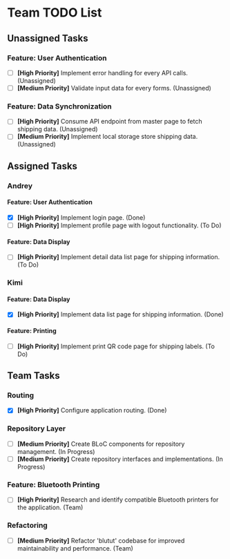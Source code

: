 # Team TODO List

## Unassigned Tasks

### Feature: User Authentication
- [ ] **[High Priority]** Implement error handling for every API calls. (Unassigned)
- [ ] **[Medium Priority]** Validate input data for every forms. (Unassigned)

### Feature: Data Synchronization
- [ ] **[High Priority]** Consume API endpoint from master page to fetch shipping data. (Unassigned)
- [ ] **[Medium Priority]** Implement local storage store shipping data. (Unassigned)

## Assigned Tasks

### Andrey

#### Feature: User Authentication
- [x] **[High Priority]** Implement login page. (Done)
- [ ] **[High Priority]** Implement profile page with logout functionality. (To Do)

#### Feature: Data Display
- [ ] **[High Priority]** Implement detail data list page for shipping information. (To Do)


### Kimi

#### Feature: Data Display
- [x] **[High Priority]** Implement data list page for shipping information. (Done)

#### Feature: Printing
- [ ] **[High Priority]** Implement print QR code page for shipping labels. (To Do)

## Team Tasks

### Routing
- [x] **[High Priority]** Configure application routing. (Done)

### Repository Layer
- [ ] **[Medium Priority]** Create BLoC components for repository management. (In Progress)
- [ ] **[Medium Priority]** Create repository interfaces and implementations. (In Progress)

### Feature: Bluetooth Printing
- [ ] **[High Priority]** Research and identify compatible Bluetooth printers for the application. (Team)

### Refactoring
- [ ] **[Medium Priority]** Refactor 'blutut' codebase for improved maintainability and performance. (Team)